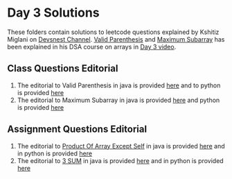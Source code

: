 # Day 3 Solutions

These folders contain solutions to leetcode questions explained by Kshitiz Miglani on [Devsnest Channel](https://www.youtube.com/channel/UCkxqJvZRzhM0oaBjbu3ZjFg). [Valid Parenthesis](https://leetcode.com/problems/valid-parentheses/) and [Maximum Subarray](https://leetcode.com/problems/maximum-subarray/) has been explained in his DSA course on arrays in [Day 3 video](https://www.youtube.com/watch?v=D6tOCMtUGRY).

## Class Questions Editorial

1. The editorial to Valid Parenthesis in java is provided [here](https://github.com/devs-nest/Algo-101/blob/master/2021/day1/two-sum/TwoSumJava.java) and to python is provided [here](https://github.com/devs-nest/Algo-101/blob/master/2021/day1/two-sum/TwoSumPython.py)
2. The editorial to Maximum Subarray in java is provided [here](https://github.com/devs-nest/Algo-101/blob/master/2021/day1/best-time-to-buy-and-sell-stock/BuySellStock.java) and python is provided [here](https://github.com/devs-nest/Algo-101/blob/master/2021/day1/best-time-to-buy-and-sell-stock/BuySellStock.py)

## Assignment Questions Editorial

1. The editorial to [Product Of Array Except Self](https://leetcode.com/problems/product-of-array-except-self/) in java is provided [here](https://github.com/devs-nest/Algo-101/blob/master/2021/day1/contains-duplicate/ContainsDuplicate.java) and in python is provided [here](https://github.com/devs-nest/Algo-101/blob/master/2021/day1/contains-duplicate/ContainsDuplicates.py)
2. The editorial to [3 SUM](https://leetcode.com/problems/3sum/) in java is provided [here](https://github.com/devs-nest/Algo-101/blob/master/2021/day1/valid-anagram/ValidAnagram.java) and in python is provided [here](https://github.com/devs-nest/Algo-101/blob/master/2021/day1/valid-anagram/ValidAnagram.py)